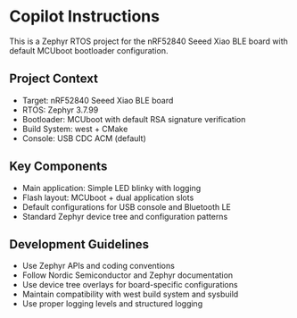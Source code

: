 # Copilot Instructions

<!-- Use this file to provide workspace-specific custom instructions to Copilot. For more details, visit https://code.visualstudio.com/docs/copilot/copilot-customization#_use-a-githubcopilotinstructionsmd-file -->

This is a Zephyr RTOS project for the nRF52840 Seeed Xiao BLE board with default MCUboot bootloader configuration.

## Project Context
- Target: nRF52840 Seeed Xiao BLE board
- RTOS: Zephyr 3.7.99
- Bootloader: MCUboot with default RSA signature verification
- Build System: west + CMake
- Console: USB CDC ACM (default)

## Key Components
- Main application: Simple LED blinky with logging
- Flash layout: MCUboot + dual application slots
- Default configurations for USB console and Bluetooth LE
- Standard Zephyr device tree and configuration patterns

## Development Guidelines
- Use Zephyr APIs and coding conventions
- Follow Nordic Semiconductor and Zephyr documentation
- Use device tree overlays for board-specific configurations
- Maintain compatibility with west build system and sysbuild
- Use proper logging levels and structured logging
